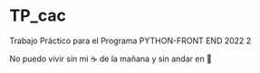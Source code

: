 # TP_cac
Trabajo Práctico para el Programa PYTHON-FRONT END 2022 2

No puedo vivir sin mi ☕ de la mañana y sin andar en 🚵
